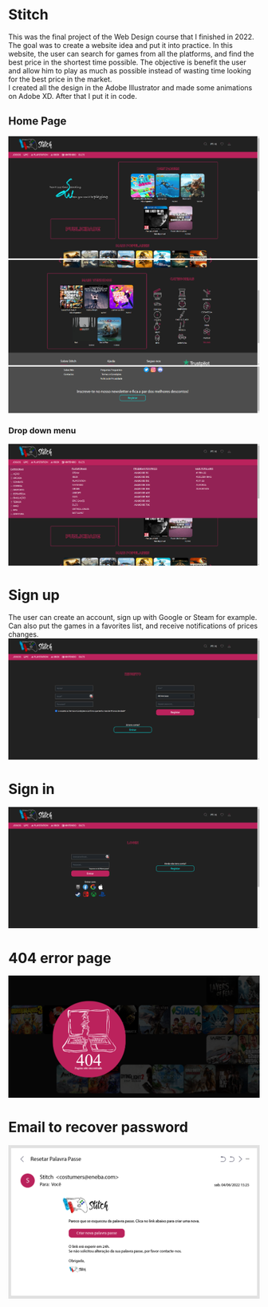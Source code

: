 # Stitch

This was the final project of the Web Design course that I finished in 2022.
The goal was to create a website idea and put it into practice. In this website, the user can search for games from all the platforms, and find the best price in the shortest time possible. The objective is benefit the user and allow him to play as much as possible instead of wasting time looking for the best price in the market. <br>
I created all the design in the Adobe Illustrator and made some animations on Adobe XD. After that I put it in code. <br>

## Home Page
![](screenshots/1.png)
![](screenshots/2.png)
![](screenshots/3.png)

### Drop down menu
![](screenshots/4.png)

# Sign up
The user can create an account, sign up with Google or Steam for example. Can also put the games in a favorites list, and receive notifications of prices changes.
![](screenshots/5.png)

# Sign in
![](screenshots/6.png)

# 404 error page
![](screenshots/7.png)

# Email to recover password
![](screenshots/Resetar-pp-pc.png)

[//]: # '# Video (Sorry about that, but we can’t show files that are this big right now.)'
[//]: # 'In the video above, you can see how the website works.'
[//]: # '[![Watch the video](screenshots/1.png)](screenshots/stitch.mp4)'
